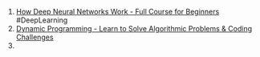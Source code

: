 

1. [How Deep Neural Networks Work - Full Course for Beginners](https://www.youtube.com/watch?v=dPWYUELwIdM)
#DeepLearning
2. [Dynamic Programming - Learn to Solve Algorithmic Problems & Coding Challenges](https://www.youtube.com/watch?v=oBt53YbR9Kk)
3. 
